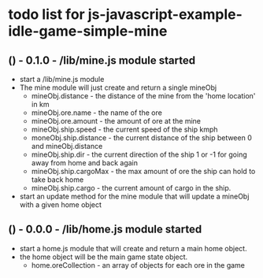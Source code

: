 # todo list for js-javascript-example-idle-game-simple-mine

## () - 0.1.0 - /lib/mine.js module started
* start a /lib/mine.js module
* The mine module will just create and return a single mineObj
    * mineObj.distance      - the distance of the mine from the 'home location' in km
    * mineObj.ore.name      - the name of the ore
    * mineObj.ore.amount    - the amount of ore at the mine
    * mineObj.ship.speed    - the current speed of the ship kmph
    * moneObj.ship.distance - the current distance of the ship between 0 and mineObj.distance
    * mineObj.ship.dir      - the current direction of the ship 1 or -1 for going away from home and back again
    * mineObj.ship.cargoMax - the max amount of ore the ship can hold to take back home
    * mineObj.ship.cargo    - the current amount of cargo in the ship.
* start an update method for the mine module that will update a mineObj with a given home object

## () - 0.0.0 - /lib/home.js module started
* start a home.js module that will create and return a main home object.
* the home object will be the main game state object.
    * home.oreCollection - an array of objects for each ore in the game